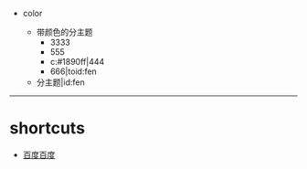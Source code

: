- color
	
	- 带颜色的分主题
		- 3333
		- 555
		- c:#1890ff|444
		- 666|toid:fen
	- 分主题|id:fen
	
***
# shortcuts
- [百度百度](https://baidu.com)